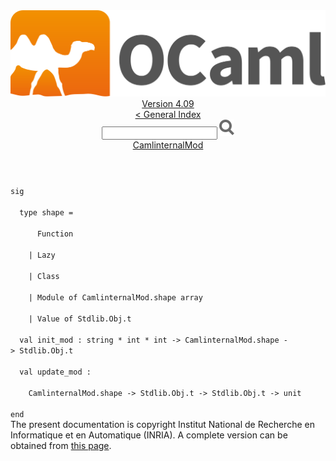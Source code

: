 <!-- ((! set title API !)) ((! set documentation !)) ((! set api !)) ((! set nobreadcrumb !)) -->
<div class="api"><header><nav class="toc brand"><a class="brand" href="https://ocaml.org/"><img src="colour-logo-gray.svg" class="svg" alt="OCaml"></a></nav><nav class="toc"><div class="toc_version"><a href="/docs" id="version-select">Version 4.09</a></div><a href="index.html">&lt; General Index</a><div class="api_search"><input type="text" name="apisearch" id="api_search" oninput="mySearch(false);" onkeypress="this.oninput();" onclick="this.oninput();" onpaste="this.oninput();">
<img src="search_icon.svg" alt="Search" class="svg" onclick="mySearch(false)"></div>
<div id="search_results"></div><div class="toc_title"><a href="CamlinternalMod.html">CamlinternalMod</a></div><ul></ul></nav></header>
<code class="code"><span class="keyword">sig</span><br>
&nbsp;&nbsp;<span class="keyword">type</span>&nbsp;shape&nbsp;=<br>
&nbsp;&nbsp;&nbsp;&nbsp;&nbsp;&nbsp;<span class="constructor">Function</span><br>
&nbsp;&nbsp;&nbsp;&nbsp;<span class="keywordsign">|</span>&nbsp;<span class="constructor">Lazy</span><br>
&nbsp;&nbsp;&nbsp;&nbsp;<span class="keywordsign">|</span>&nbsp;<span class="constructor">Class</span><br>
&nbsp;&nbsp;&nbsp;&nbsp;<span class="keywordsign">|</span>&nbsp;<span class="constructor">Module</span>&nbsp;<span class="keyword">of</span>&nbsp;<span class="constructor">CamlinternalMod</span>.shape&nbsp;array<br>
&nbsp;&nbsp;&nbsp;&nbsp;<span class="keywordsign">|</span>&nbsp;<span class="constructor">Value</span>&nbsp;<span class="keyword">of</span>&nbsp;<span class="constructor">Stdlib</span>.<span class="constructor">Obj</span>.t<br>
&nbsp;&nbsp;<span class="keyword">val</span>&nbsp;init_mod&nbsp;:&nbsp;string&nbsp;*&nbsp;int&nbsp;*&nbsp;int&nbsp;<span class="keywordsign">-&gt;</span>&nbsp;<span class="constructor">CamlinternalMod</span>.shape&nbsp;<span class="keywordsign">-&gt;</span>&nbsp;<span class="constructor">Stdlib</span>.<span class="constructor">Obj</span>.t<br>
&nbsp;&nbsp;<span class="keyword">val</span>&nbsp;update_mod&nbsp;:<br>
&nbsp;&nbsp;&nbsp;&nbsp;<span class="constructor">CamlinternalMod</span>.shape&nbsp;<span class="keywordsign">-&gt;</span>&nbsp;<span class="constructor">Stdlib</span>.<span class="constructor">Obj</span>.t&nbsp;<span class="keywordsign">-&gt;</span>&nbsp;<span class="constructor">Stdlib</span>.<span class="constructor">Obj</span>.t&nbsp;<span class="keywordsign">-&gt;</span>&nbsp;unit<br>
<span class="keyword">end</span></code>
<div class="copyright">The present documentation is copyright Institut National de Recherche en Informatique et en Automatique (INRIA). A complete version can be obtained from <a href="http://caml.inria.fr/pub/docs/manual-ocaml/">this page</a>.</div></div>